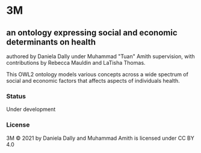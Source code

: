 # 3M
## an ontology expressing social and economic determinants on health

authored by Daniela Dally under Muhammad "Tuan" Amith supervision, with contributions by Rebecca Mauldin and LaTisha Thomas.

This OWL2 ontology models various concepts across a wide spectrum of social and economic factors that affects aspects of individuals health. 

### Status
Under development


### License
 3M © 2021 by Daniela Dally and Muhammad Amith is licensed under CC BY 4.0 
